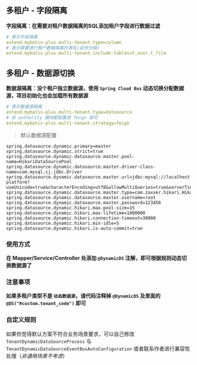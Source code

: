 ## 多租户 - 字段隔离

**字段隔离：在需要对租户数据隔离的SQL添加租户字段进行数据过滤**

``` yaml
# 表示字段隔离
extend.mybatis-plus.multi-tenant.type=column
# 表示需要进行租户数据隔离的表名(逗号分隔)
extend.mybatis-plus.multi-tenant.include-tables=t_user,t_file
```


## 多租户 - 数据源切换

**数据源隔离：没个租户独立数据源，使用 `Spring Cloud Bus` 动态切换分配数据源，项目初始化也会加载所有数据源**

``` yaml
# 表示数据源隔离
extend.mybatis-plus.multi-tenant.type=datasource
# 非 authority 模块都配置成 feign 即可
extend.mybatis-plus.multi-tenant.strategy=feign
```

> 默认数据源配置

``` properties
spring.datasource.dynamic.primary=master
spring.datasource.dynamic.strict=true
spring.datasource.dynamic.datasource.master.pool-name=HikariDataSourcePool
spring.datasource.dynamic.datasource.master.driver-class-name=com.mysql.cj.jdbc.Driver
spring.datasource.dynamic.datasource.master.url=jdbc:mysql://localhost:3306/wemirr-platform?useUnicode=true&characterEncoding=utf8&allowMultiQueries=true&serverTimezone=GMT%2B8&useSSL=false&allowPublicKeyRetrieval=true
spring.datasource.dynamic.datasource.master.type=com.zaxxer.hikari.HikariDataSource
spring.datasource.dynamic.datasource.master.username=root
spring.datasource.dynamic.datasource.master.password=123456
spring.datasource.dynamic.hikari.max-pool-size=15
spring.datasource.dynamic.hikari.max-lifetime=1800000
spring.datasource.dynamic.hikari.connection-timeout=30000
spring.datasource.dynamic.hikari.min-idle=5
spring.datasource.dynamic.hikari.is-auto-commit=true
```

### 使用方式

**在 Mapper/Service/Controller 处添加 `@DynamicDS` 注解，即可根据规则动态切换数据源了**

### 注意事项

**如果多租户类型不是 `动态数据源`，请代码注释掉 `@DynamicDS` 及里面的 `@DS("#custom.tenant_code")` 即可**


### 自定义规则

如果你觉得默认方案不符合业务场景要求，可以自己修改 `TenantDynamicDataSourceProcess` 与 `TenantDynamicDataSourceEventBusAutoConfiguration` 或者联系作者进行兼容性处理（*非通用场景不考虑*）
